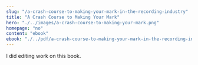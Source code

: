 ```yaml
--- 
slug: "/a-crash-course-to-making-your-mark-in-the-recording-industry"
title: "A Crash Course to Making Your Mark"
hero: "./../images/a-crash-course-to-making-your-mark.png"
homepage: "no"
content: "ebook"
ebook: "./../pdf/a-crash-course-to-making-your-mark-in-the-recording-industry.pdf"
---
```


I did editing work on this book.